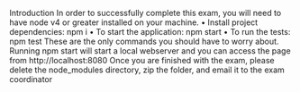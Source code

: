 Introduction
In order to successfully complete this exam, you will need to have node v4 or greater installed on your machine.
•	Install project dependencies: npm i
•	To start the application: npm start
•	To run the tests: npm test
These are the only commands you should have to worry about. Running npm start will start a local webserver and you can access the page from http://localhost:8080
Once you are finished with the exam, please delete the node_modules directory, zip the folder, and email it to the exam coordinator
